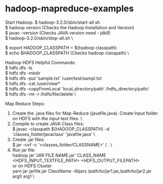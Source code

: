 # hadoop-mapreduce-examples

Start Hadoop:
$ hadoop-3.2.0/sbin/start-all.sh \
$ hadoop version (Checks the Hadoop Installation and Version) \
$ javac -version (Checks JAVA version need - jdk8) \
$ hadoop-3.2.0/sbin/stop-all.sh  \


$ export HADOOP_CLASSPATH = $(hadoop classpath) \
$ echo $HADOOP_CLASSPATH (Checks hadoop classpath) \

Hadoop HDFS Helpful Commands: \
$ hdfs dfs -ls \
$ hdfs dfs -mkdir \
$ hdfs dfs -put 'sample.txt' /user/test/sampl.txt \
$ hdfs dfs -cat /user/view*\
$ hdfs dfs -copyFromLocal 'local_directory/path' /hdfs_directory/path/\
$ hdfs dfs -rm -r /hdfs/file/delete \
 
 Map Reduce Steps: 
 1. Create the .java files for Map-Reduce (javafile.java). Create Input folder on HDFS with the input text files. \
 2. Compile to create JAVA Class files: \
 $ javac -classpath ${HADOOP_CLASSPATH} -d 'classes_folder/javaclass' 'javafile.java' \
 3. Create .jar files: \
 $ jar -cvf <JAR FILE NAME> -c '<classes_folder/CLASSNAME>' / . \
 4. Run jar file: \
  hadoop jar 'JAR FILE NAME.jar' CLASS_NAME <HDFS_INPUT_TEXTFILE_PATH> <HDFS_OUTPUT_FILEPATH> \
  or on HDFS Cluster \
  yarn jar jarfile.jar ClassName -libjars /path/to/jar1.jar,/path/to/jar2.jar arg0 arg1 \


  
